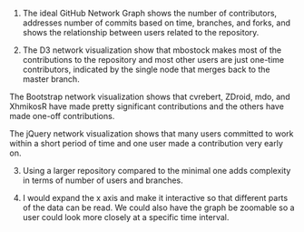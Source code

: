 1. The ideal GitHub Network Graph shows the number of contributors, addresses number of commits based on time, branches, and forks, and shows the relationship between users related to the repository. 

2. The D3 network visualization show that mbostock makes most of the contributions to the repository and most other users are just one-time contributors, indicated by the single node that merges back to the master branch. 

The Bootstrap network visualization shows that cvrebert, ZDroid, mdo, and XhmikosR have made pretty significant contributions and the others have made one-off contributions. 

The jQuery network visualization shows that many users committed to work within a short period of time and one user made a contribution very early on.

3. Using a larger repository compared to the minimal one adds complexity in terms of number of users and branches. 

4. I would expand the x axis and make it interactive so that different parts of the data can be read. We could also have the graph be zoomable so a user could look more closely at a specific time interval. 